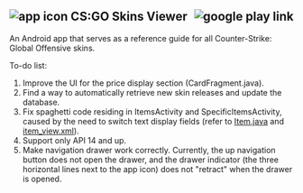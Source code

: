## ![app icon](http://i.imgur.com/CExc4lL.png) CS:GO Skins Viewer <a href="https://play.google.com/store/apps/details?id=com.chrslee.csgopedia.app"><img align="right" src="http://developer.android.com/images/brand/en_generic_rgb_wo_45.png" alt="google play link" /></a>

An Android app that serves as a reference guide for all Counter-Strike: Global Offensive skins.

To-do list:

1. Improve the UI for the price display section (CardFragment.java).
2. Find a way to automatically retrieve new skin releases and update the database.
3. Fix spaghetti code residing in ItemsActivity and SpecificItemsActivity, caused by the need to
switch text display fields
(refer to [Item.java](https://github.com/c133/csgopedia/blob/master/app/src/main/java/com/chrslee/csgopedia/app/util/Item.java)
and [item_view.xml](https://github.com/c133/csgopedia/blob/master/app/src/main/res/layout/item_view.xml)).
4. Support only API 14 and up.
5. Make navigation drawer work correctly. Currently, the up navigation button does not open the
drawer, and the drawer indicator (the three horizontal lines next to the app icon) does not "retract"
when the drawer is opened.